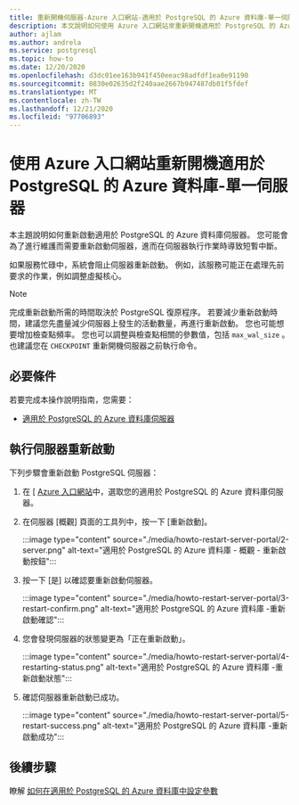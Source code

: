 ```yaml
---
title: 重新開機伺服器-Azure 入口網站-適用於 PostgreSQL 的 Azure 資料庫-單一伺服器
description: 本文說明如何使用 Azure 入口網站來重新開機適用於 PostgreSQL 的 Azure 資料庫單一伺服器。
author: ajlam
ms.author: andrela
ms.service: postgresql
ms.topic: how-to
ms.date: 12/20/2020
ms.openlocfilehash: d3dc01ee163b941f450eeac98adfdf1ea0e91190
ms.sourcegitcommit: 0830e02635d2f240aae2667b947487db01f5fdef
ms.translationtype: MT
ms.contentlocale: zh-TW
ms.lasthandoff: 12/21/2020
ms.locfileid: "97706893"
---
```

# <a name="restart-azure-database-for-postgresql---single-server-using-the-azure-portal"></a>使用 Azure 入口網站重新開機適用於 PostgreSQL 的 Azure 資料庫-單一伺服器
本主題說明如何重新啟動適用於 PostgreSQL 的 Azure 資料庫伺服器。 您可能會為了進行維護而需要重新啟動伺服器，進而在伺服器執行作業時導致短暫中斷。

如果服務忙碌中，系統會阻止伺服器重新啟動。 例如，該服務可能正在處理先前要求的作業，例如調整虛擬核心。
 
> [!NOTE] 
> 完成重新啟動所需的時間取決於 PostgreSQL 復原程序。 若要減少重新啟動時間，建議您先盡量減少伺服器上發生的活動數量，再進行重新啟動。 您也可能想要增加檢查點頻率。 您也可以調整與檢查點相關的參數值，包括 `max_wal_size` 。 也建議您在 `CHECKPOINT` 重新開機伺服器之前執行命令。

## <a name="prerequisites"></a>必要條件
若要完成本操作說明指南，您需要：
- [適用於 PostgreSQL 的 Azure 資料庫伺服器](quickstart-create-server-database-portal.md)

## <a name="perform-server-restart"></a>執行伺服器重新啟動

下列步驟會重新啟動 PostgreSQL 伺服器：

1. 在 [ [Azure 入口網站](https://portal.azure.com/)中，選取您的適用於 PostgreSQL 的 Azure 資料庫伺服器。

2. 在伺服器 [概觀] 頁面的工具列中，按一下 [重新啟動]。

   :::image type="content" source="./media/howto-restart-server-portal/2-server.png" alt-text="適用於 PostgreSQL 的 Azure 資料庫 - 概觀 - 重新啟動按鈕":::

3. 按一下 [是] 以確認要重新啟動伺服器。

   :::image type="content" source="./media/howto-restart-server-portal/3-restart-confirm.png" alt-text="適用於 PostgreSQL 的 Azure 資料庫 -重新啟動確認":::

4. 您會發現伺服器的狀態變更為「正在重新啟動」。

   :::image type="content" source="./media/howto-restart-server-portal/4-restarting-status.png" alt-text="適用於 PostgreSQL 的 Azure 資料庫 -重新啟動狀態":::

5. 確認伺服器重新啟動已成功。

   :::image type="content" source="./media/howto-restart-server-portal/5-restart-success.png" alt-text="適用於 PostgreSQL 的 Azure 資料庫 -重新啟動成功":::

## <a name="next-steps"></a>後續步驟

瞭解 [如何在適用於 PostgreSQL 的 Azure 資料庫中設定參數](howto-configure-server-parameters-using-portal.md)